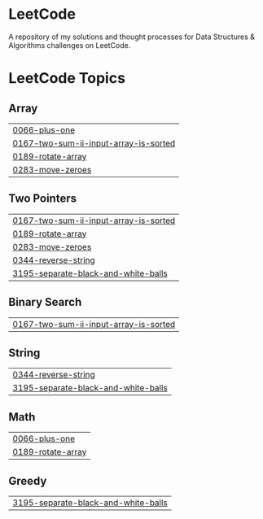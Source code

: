 # LeetCode
A repository of my solutions and thought processes for Data Structures &amp; Algorithms challenges on LeetCode.

<!---LeetCode Topics Start-->
# LeetCode Topics
## Array
|  |
| ------- |
| [0066-plus-one](https://github.com/aliza-dev/LeetCode/tree/master/0066-plus-one) |
| [0167-two-sum-ii-input-array-is-sorted](https://github.com/aliza-dev/LeetCode/tree/master/0167-two-sum-ii-input-array-is-sorted) |
| [0189-rotate-array](https://github.com/aliza-dev/LeetCode/tree/master/0189-rotate-array) |
| [0283-move-zeroes](https://github.com/aliza-dev/LeetCode/tree/master/0283-move-zeroes) |
## Two Pointers
|  |
| ------- |
| [0167-two-sum-ii-input-array-is-sorted](https://github.com/aliza-dev/LeetCode/tree/master/0167-two-sum-ii-input-array-is-sorted) |
| [0189-rotate-array](https://github.com/aliza-dev/LeetCode/tree/master/0189-rotate-array) |
| [0283-move-zeroes](https://github.com/aliza-dev/LeetCode/tree/master/0283-move-zeroes) |
| [0344-reverse-string](https://github.com/aliza-dev/LeetCode/tree/master/0344-reverse-string) |
| [3195-separate-black-and-white-balls](https://github.com/aliza-dev/LeetCode/tree/master/3195-separate-black-and-white-balls) |
## Binary Search
|  |
| ------- |
| [0167-two-sum-ii-input-array-is-sorted](https://github.com/aliza-dev/LeetCode/tree/master/0167-two-sum-ii-input-array-is-sorted) |
## String
|  |
| ------- |
| [0344-reverse-string](https://github.com/aliza-dev/LeetCode/tree/master/0344-reverse-string) |
| [3195-separate-black-and-white-balls](https://github.com/aliza-dev/LeetCode/tree/master/3195-separate-black-and-white-balls) |
## Math
|  |
| ------- |
| [0066-plus-one](https://github.com/aliza-dev/LeetCode/tree/master/0066-plus-one) |
| [0189-rotate-array](https://github.com/aliza-dev/LeetCode/tree/master/0189-rotate-array) |
## Greedy
|  |
| ------- |
| [3195-separate-black-and-white-balls](https://github.com/aliza-dev/LeetCode/tree/master/3195-separate-black-and-white-balls) |
<!---LeetCode Topics End-->